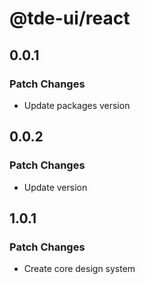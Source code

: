 # @tde-ui/react

## 0.0.1

### Patch Changes

- Update packages version

## 0.0.2

### Patch Changes

- Update version

## 1.0.1

### Patch Changes

- Create core design system
